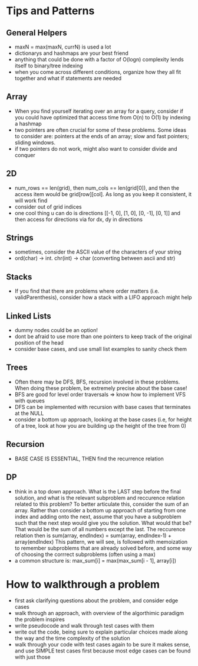 # Tips and Patterns

## General Helpers
 - maxN = max(maxN, currN) is used a lot
 - dictionarys and hashmaps are your best friend
 - anything that could be done with a factor of O(logn) complexity lends itself to binary/tree indexing
 - when you come across different conditions, organize how they all fit together and what if statements are needed
## Array
 - When you find yourself iterating over an array for a query, consider if you could have optimized that access time from O(n) to O(1) by indexing a hashmap
 - two pointers are often crucial for some of these problems. Some ideas to consider are: pointers at the ends of an array; slow and fast pointers; sliding windows.
 - if two pointers do not work, might also want to consider divide and conquer

## 2D
 - num_rows == len(grid), then num_cols == len(grid[0]), and then the access item would be grid[row][col]. As long as you keep it consistent, it will work find
 - consider out of grid indices
 - one cool thing u can do is directions [[-1, 0], [1, 0], [0, -1], [0, 1]] and then access for directions via for dx, dy in directions

## Strings
 - sometimes, consider the ASCII value of the characters of your string
 - ord(char) -> int. chr(int) -> char (converting between ascii and str)
## Stacks
 - If you find that there are problems where order matters (i.e. validParenthesis), consider how a stack with a LIFO approach might help

## Linked Lists
 - dummy nodes could be an option!
 - dont be afraid to use more than one pointers to keep track of the original position of the head
 - consider base cases, and use small list examples to sanity check them
## Trees
 -  Often there may be DFS, BFS, recursion involved in these problems. When doing these problem, be extremely precise about the base case!
 - BFS are good for level order traversals => know how to implement VFS with queues
 - DFS can be implemented with recursion with base cases that terminates at the NULL
 - consider a bottom up approach, looking at the base cases (i.e, for height of a tree, look at how you are building up the height of the tree from 0)

## Recursion
 - BASE CASE IS ESSENTIAL, THEN find the recurrence relation

## DP
 - think in a top down approach. What is the LAST step before the final solution, and what is the relevant subproblem and reccurence relation related to this problem? To better articulate this, consider the sum of an array. Rather than consider a bottom up approach of starting from one index and adding onto the next, assume that you have a subproblem such that the next step would give you the solution. What would that be? That would be the sum of all numbers except the last. The reccurence relation then is sum(array, endIndex) = sum(array, endIndex-1) + array(endIndex) This pattern, we will see, is followed with memoization to remember subproblems that are already solved before, and some way of choosing the corrrect subproblems (often using a max) 
 - a common structure is: max_sum[i] = max(max_sum[i - 1], array[i])
# How to walkthrough a problem
 - first ask clarifying questions about the problem, and consider edge cases
 - walk through an approach, with overview of the algorthimic paradigm the problem inspires
 - write pseudocode and walk through test cases with them
 - write out the code, being sure to explain particular choices made along the way and the time complexity of the solution
 - walk through your code with test cases again to be sure it makes sense, and use SIMPLE test cases first because most edge cases can be found with just those